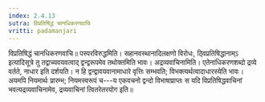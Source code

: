 ```yaml
---
index: 2.4.13
sutra: विप्रतिषिद्धं चानधिकरणवाचि
vritti: padamanjari
---
```


 विप्रतिषिद्धं चानधिकरणवाचि॥ पस्परविरुद्धमिति। सहानवस्थानादिलक्षणो विरोधः, ठ्विप्रतिषिद्धानाम्ऽ इत्यादिसूत्रे तु तद्वाच्यवयवत्वाद् द्वन्द्वरूपमेव तथोक्तमिति भावः। अद्रव्यवाचिनामिति। एतेनाधिकरणशब्दो द्रव्ये वर्तते, नाधार इति दर्शयति। न हि द्वन्द्वावयवानामाधारे वृत्तिः सम्भवति; विभक्त्यर्थत्वादाधारस्येति भावः। अयमपि नियमार्थः प्रारम्भ; नियमस्वरूपं च---य एकवचनो द्वन्दो विभाषाप्राप्तः स यदि विप्रतिषिद्धवाचिनां भवत्यद्रव्यवाचिनामेव, द्रव्यवाचिनां त्वितरेतरयोग इति॥